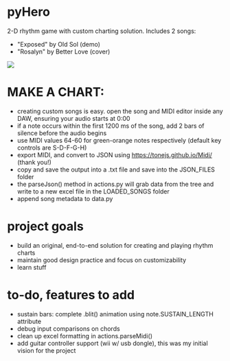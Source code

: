 # pyHero
2-D rhythm game with custom charting solution. Includes 2 songs:
- "Exposed" by Old Sol (demo)
- "Rosalyn" by Better Love (cover)

[![](http://img.youtube.com/vi/Wosj12coIN4/0.jpg)](http://www.youtube.com/watch?v=Wosj12coIN4 "pyHero")


# MAKE A CHART:
- creating custom songs is easy. open the song and MIDI editor inside any DAW, ensuring your audio starts at 0:00
- if a note occurs within the first 1200 ms of the song, add 2 bars of silence before the audio begins
- use MIDI values 64-60 for green-orange notes respectively (default key controls are S-D-F-G-H)
- export MIDI, and convert to JSON using https://tonejs.github.io/Midi/ (thank you!)
- copy and save the output into a .txt file and save into the JSON_FILES folder
- the parseJson() method in actions.py will grab data from the tree and write to a new excel file in the LOADED_SONGS folder 
- append song metadata to data.py

# project goals
- build an original, end-to-end solution for creating and playing rhythm charts
- maintain good design practice and focus on customizability
- learn stuff

# to-do, features to add
- sustain bars: complete .blit() animation using note.SUSTAIN_LENGTH attribute
- debug input comparisons on chords 
- clean up excel formatting in actions.parseMidi()
- add guitar controller support (wii w/ usb dongle), this was my initial vision for the project
